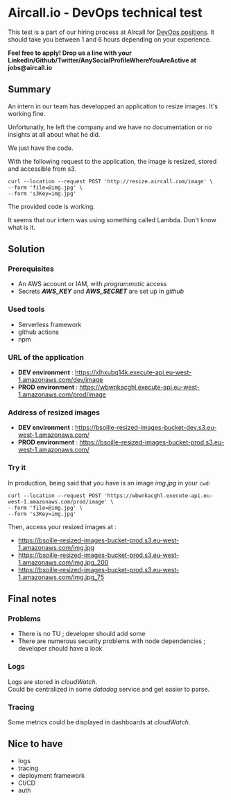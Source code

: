 # Aircall.io - DevOps technical test

This test is a part of our hiring process at Aircall for [DevOps positions](https://aircall.io/jobs#SystemAdministrator). It should take you between 1 and 6 hours depending on your experience.

__Feel free to apply! Drop us a line with your Linkedin/Github/Twitter/AnySocialProfileWhereYouAreActive at jobs@aircall.io__


## Summary

An intern in our team has developped an application to resize images. It's working fine.

Unfortunatly, he left the company and we have no documentation or no insights at all about
what he did.

We just have the code.

With the following request to the application, the image is resized, stored and accessible from s3.

```shell
curl --location --request POST 'http://resize.aircall.com/image' \
--form 'file=@img.jpg' \
--form 's3Key=img.jpg'
```

The provided code is working. 

It seems that our intern was using something called Lambda. Don't know what is it.


## Solution

### Prerequisites
- An AWS account or IAM, with *programmatic* access
- Secrets ***AWS_KEY*** and ***AWS_SECRET*** are set up in *github*

### Used tools
- Serverless framework
- github actions
- npm

### URL of the application
- **DEV environment** : https://xlhxubq14k.execute-api.eu-west-1.amazonaws.com/dev/image
- **PROD environment** : https://wbwnkacghl.execute-api.eu-west-1.amazonaws.com/prod/image
  
### Address of resized images
- **DEV environment** : https://bsoille-resized-images-bucket-dev.s3.eu-west-1.amazonaws.com/
- **PROD environment** : https://bsoille-resized-images-bucket-prod.s3.eu-west-1.amazonaws.com/

### Try it
In production, being said that you have is an image *img.jpg* in your `cwd`:

```shell
curl --location --request POST 'https://wbwnkacghl.execute-api.eu-west-1.amazonaws.com/prod/image' \
--form 'file=@img.jpg' \
--form 's3Key=img.jpg'
```

Then, access your resized images at :
- https://bsoille-resized-images-bucket-prod.s3.eu-west-1.amazonaws.com/img.jpg
- https://bsoille-resized-images-bucket-prod.s3.eu-west-1.amazonaws.com/img.jpg_200
- https://bsoille-resized-images-bucket-prod.s3.eu-west-1.amazonaws.com/img.jpg_75


## Final notes

### Problems 
- There is no TU ; developer should add some
- There are numerous security problems with node dependencies ; developer should have a look

### Logs
Logs are stored in *cloudWatch*.     
Could be centralized in some *datadog* service and get easier to parse.

### Tracing
Some metrics could be displayed in dashboards at *cloudWatch*.    


## Nice to have

- logs
- tracing
- deployment framework
- CI/CD
- auth
